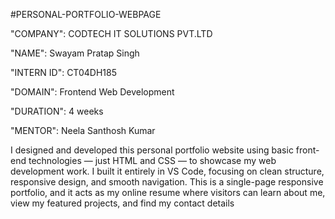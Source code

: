#PERSONAL-PORTFOLIO-WEBPAGE

"COMPANY": CODTECH IT SOLUTIONS PVT.LTD

"NAME": Swayam Pratap Singh

"INTERN ID": CT04DH185

"DOMAIN": Frontend Web Development

"DURATION": 4 weeks

"MENTOR": Neela Santhosh Kumar

I designed and developed this personal portfolio website using basic front-end technologies — just HTML and CSS — to showcase my web development work. I built it entirely in VS Code, focusing on clean structure, responsive design, and smooth navigation.
This is a single-page responsive portfolio, and it acts as my online resume where visitors can learn about me, view my featured projects, and find my contact details
